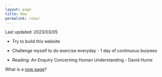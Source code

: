 ```yaml
---
layout: page
title: Now
permalink: /now/
---
```


Last updated: 2023/03/05

- Try to build this website

- Challenge myself to do exercise everyday - 1 day of continuous burpees

- Reading: An Enquiry Concerning Human Understanding - David Hume


What is a [now page](https://nownownow.com/about)?


